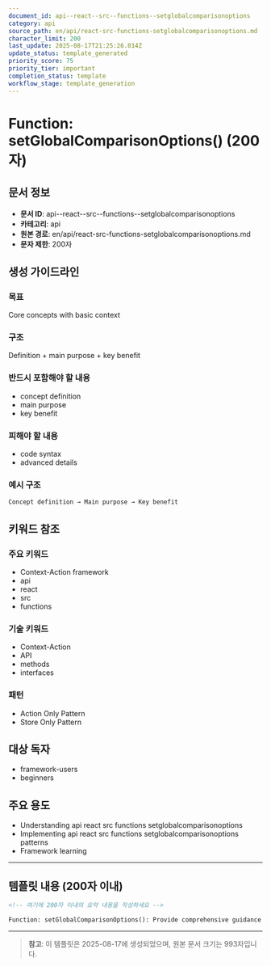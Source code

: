 ```yaml
---
document_id: api--react--src--functions--setglobalcomparisonoptions
category: api
source_path: en/api/react-src-functions-setglobalcomparisonoptions.md
character_limit: 200
last_update: 2025-08-17T21:25:26.014Z
update_status: template_generated
priority_score: 75
priority_tier: important
completion_status: template
workflow_stage: template_generation
---
```


# Function: setGlobalComparisonOptions() (200자)

## 문서 정보
- **문서 ID**: api--react--src--functions--setglobalcomparisonoptions
- **카테고리**: api
- **원본 경로**: en/api/react-src-functions-setglobalcomparisonoptions.md
- **문자 제한**: 200자

## 생성 가이드라인

### 목표
Core concepts with basic context

### 구조
Definition + main purpose + key benefit

### 반드시 포함해야 할 내용
- concept definition
- main purpose
- key benefit

### 피해야 할 내용  
- code syntax
- advanced details

### 예시 구조
```
Concept definition → Main purpose → Key benefit
```

## 키워드 참조

### 주요 키워드
- Context-Action framework
- api
- react
- src
- functions

### 기술 키워드
- Context-Action
- API
- methods
- interfaces

### 패턴
- Action Only Pattern
- Store Only Pattern

## 대상 독자
- framework-users
- beginners

## 주요 용도
- Understanding api  react  src  functions  setglobalcomparisonoptions
- Implementing api  react  src  functions  setglobalcomparisonoptions patterns
- Framework learning

---

## 템플릿 내용 (200자 이내)

```markdown
<!-- 여기에 200자 이내의 요약 내용을 작성하세요 -->

Function: setGlobalComparisonOptions(): Provide comprehensive guidance on api  react  src  functions  setglobalcomparisonoptions의 핵심 개념과 Context-Action 프레임워크에서의 역할을 간단히 설명.
```

---

> **참고**: 이 템플릿은 2025-08-17에 생성되었으며, 
> 원본 문서 크기는 993자입니다.
